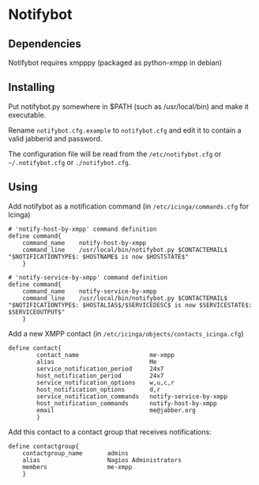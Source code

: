 Notifybot
=========

Dependencies
------------

Notifybot requires xmpppy (packaged as python-xmpp in debian)

Installing
----------

Put notifybot.py somewhere in $PATH (such as /usr/local/bin) and make it executable.

Rename `notifybot.cfg.example` to `notifybot.cfg` and edit it to contain a valid jabberid and password.

The configuration file will be read from the `/etc/notifybot.cfg` or `~/.notifybot.cfg` or `./notifybot.cfg`.

Using
-----

Add notifybot as a notification command (in `/etc/icinga/commands.cfg` for Icinga)

    # 'notify-host-by-xmpp' command definition
    define command{
        command_name    notify-host-by-xmpp
        command_line    /usr/local/bin/notifybot.py $CONTACTEMAIL$ "$NOTIFICATIONTYPE$: $HOSTNAME$ is now $HOSTSTATE$"
        }

    # 'notify-service-by-xmpp' command definition
    define command{
        command_name    notify-service-by-xmpp
        command_line    /usr/local/bin/notifybot.py $CONTACTEMAIL$ "$NOTIFICATIONTYPE$: $HOSTALIAS$/$SERVICEDESC$ is now $SERVICESTATE$: $SERVICEOUTPUT$"
        }  

Add a new XMPP contact (in `/etc/icinga/objects/contacts_icinga.cfg`)

    define contact{
            contact_name                    me-xmpp
            alias                           Me
            service_notification_period     24x7
            host_notification_period        24x7
            service_notification_options    w,u,c,r
            host_notification_options       d,r
            service_notification_commands   notify-service-by-xmpp
            host_notification_commands      notify-host-by-xmpp
            email                           me@jabber.org
            }

Add this contact to a contact group that receives notifications:

    define contactgroup{
        contactgroup_name       admins
        alias                   Nagios Administrators
        members                 me-xmpp
        }

